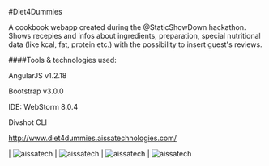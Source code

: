 #Diet4Dummies

A cookbook webapp created during the @StaticShowDown hackathon.
Shows recepies and infos about ingredients, preparation, special nutritional data (like kcal, fat, protein etc.) with the possibility to insert guest's reviews.

####Tools & technologies used:

AngularJS v1.2.18

Bootstrap v3.0.0

IDE: WebStorm 8.0.4

Divshot CLI

http://www.diet4dummies.aissatechnologies.com/

| ![aissatech](https://github.com/staticshowdown/ss15-diet4dummies/blob/master/public/images/screenshots/Screenshot1.png) 
| ![aissatech](https://github.com/staticshowdown/ss15-diet4dummies/blob/master/public/images/screenshots/Screenshot2.png)
| ![aissatech](https://github.com/staticshowdown/ss15-diet4dummies/blob/master/public/images/screenshots/Screenshot3.png)
| ![aissatech](https://github.com/staticshowdown/ss15-diet4dummies/blob/master/public/images/screenshots/Screenshot4.png) 

